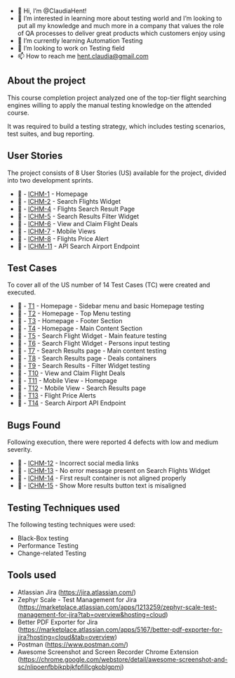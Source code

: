 - 👋 Hi, I’m @ClaudiaHent!
- 👀 I’m interested in learning more about testing world and I’m looking to put all my knowledge and much more in a company that values the role of QA processes to deliver great products which customers enjoy using
- 🌱 I’m currently learning Automation Testing
- 💞️ I’m looking to work on Testing field
- 📫 How to reach me hent.claudia@gmail.com


## About the project

This course completion project analyzed one of the top-tier flight searching engines willing to apply the manual testing knowledge on the attended course.

It was required to build a testing strategy, which includes testing scenarios, test suites, and bug reporting.

## User Stories
The project consists of 8 User Stories (US) available for the project, divided into two development sprints.

- 📗 - [ICHM-1](MomondoWebsiteProject/ICHM-1/user-story-ICHM-1.pdf) - Homepage
- 📗 - [ICHM-2](MomondoWebsiteProject/ICHM-2/user-story-ICHM-2.pdf) - Search Flights Widget
- 📗 - [ICHM-4](MomondoWebsiteProject/ICHM-4/user-story-ICHM-4.pdf) - Flights Search Result Page
- 📗 - [ICHM-5](MomondoWebsiteProject/ICHM-5/user-story-ICHM-5.pdf) - Search Results Filter Widget
- 📗 - [ICHM-6](MomondoWebsiteProject/ICHM-6/user-story-ICHM-6.pdf) - View and Claim Flight Deals
- 📗 - [ICHM-7](MomondoWebsiteProject/ICHM-7/user-story-ICHM-7.pdf) - Mobile Views
- 📗 - [ICHM-8](MomondoWebsiteProject/ICHM-8/user-story-ICHM-8.pdf) - Flights Price Alert
- 📗 - [ICHM-11](MomondoWebsiteProject/ICHM-11/user-story-ICHM-11.pdf) - API Search Airport Endpoint


## Test Cases
To cover all of the US number of 14 Test Cases (TC) were created and executed.

- 🧪 - [T1](MomondoWebsiteProject/ICHM-1/test-case-ICHM-T1.pdf) - Homepage - Sidebar menu and basic Homepage testing
- 🧪 - [T2](MomondoWebsiteProject/ICHM-1/test-case-ICHM-T2.pdf) - Homepage - Top Menu testing
- 🧪 - [T3](MomondoWebsiteProject/ICHM-1/test-case-ICHM-T3.pdf) - Homepage - Footer Section
- 🧪 - [T4](MomondoWebsiteProject/ICHM-1/test-case-ICHM-T4.pdf) - Homepage - Main Content Section
- 🧪 - [T5](MomondoWebsiteProject/ICHM-2/test-case-ICHM-T5.pdf) - Search Flight Widget - Main feature testing
- 🧪 - [T6](MomondoWebsiteProject/ICHM-2/test-case-ICHM-T6.pdf) - Search Flight Widget - Persons input testing
- 🧪 - [T7](MomondoWebsiteProject/ICHM-4/test-case-ICHM-T7.pdf) - Search Results page - Main content testing
- 🧪 - [T8](MomondoWebsiteProject/ICHM-4/test-case-ICHM-T8.pdf) - Search Results page - Deals containers
- 🧪 - [T9](MomondoWebsiteProject/ICHM-5/test-case-ICHM-T9.pdf) - Search Results - Filter Widget testing
- 🧪 - [T10](MomondoWebsiteProject/ICHM-6/test-case-ICHM-T10.pdf) - View and Claim Flight Deals
- 🧪 - [T11](MomondoWebsiteProject/ICHM-7/test-case-ICHM-T11.pdf) - Mobile View - Homepage
- 🧪 - [T12](MomondoWebsiteProject/ICHM-7/test-case-ICHM-T12.pdf) - Mobile View - Search Results page
- 🧪 - [T13](MomondoWebsiteProject/ICHM-8/test-case-ICHM-T13.pdf) - Flight Price Alerts
- 🧪 - [T14](MomondoWebsiteProject/ICHM-11/test-case-ICHM-T14.pdf) - Search Airport API Endpoint


## Bugs Found
Following execution, there were reported 4 defects with low and medium severity. 

- 🐞 - [ICHM-12](MomondoWebsiteProject/ICHM-1/bug-report-ICHM-12.pdf) - Incorrect social media links
- 🐞 - [ICHM-13](MomondoWebsiteProject/ICHM-2/bug-report-ICHM-13.pdf) - No error message present on Search Flights Widget
- 🐞 - [ICHM-14](MomondoWebsiteProject/ICHM-4/bug-report-ICHM-14.pdf) - First result container is not aligned properly
- 🐞 - [ICHM-15](MomondoWebsiteProject/ICHM-4/bug-report-ICHM-15.pdf) - Show More results button text is misaligned

## Testing Techniques used
The following testing techniques were used:
- Black-Box testing
- Performance Testing
- Change-related Testing

## Tools used
- Atlassian Jira (https://jira.atlassian.com/)
- Zephyr Scale - Test Management for Jira (https://marketplace.atlassian.com/apps/1213259/zephyr-scale-test-management-for-jira?tab=overview&hosting=cloud)
- Better PDF Exporter for Jira (https://marketplace.atlassian.com/apps/5167/better-pdf-exporter-for-jira?hosting=cloud&tab=overview)
- Postman (https://www.postman.com/)
- Awesome Screenshot and Screen Recorder Chrome Extension (https://chrome.google.com/webstore/detail/awesome-screenshot-and-sc/nlipoenfbbikpbjkfpfillcgkoblgpmj)